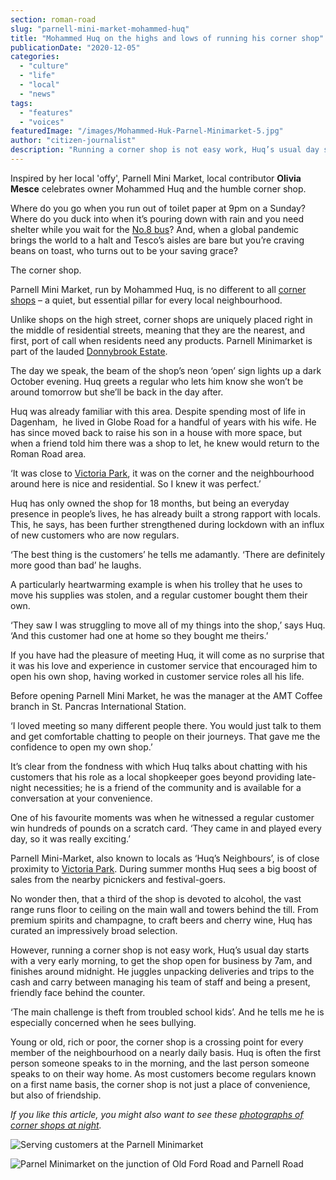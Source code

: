 ```yaml
---
section: roman-road
slug: "parnell-mini-market-mohammed-huq"
title: "Mohammed Huq on the highs and lows of running his corner shop"
publicationDate: "2020-12-05"
categories: 
  - "culture"
  - "life"
  - "local"
  - "news"
tags: 
  - "features"
  - "voices"
featuredImage: "/images/Mohammed-Huk-Parnel-Minimarket-5.jpg"
author: "citizen-journalist"
description: "Running a corner shop is not easy work, Huq’s usual day starts with a very early morning, to get the shop open for business by 7am, and finishes around midnight. He juggles unpacking deliveries and trips to the cash and carry between managing his team of staff and being a present, friendly face behind the counter.’"
---
```


Inspired by her local 'offy', Parnell Mini Market, local contributor **Olivia Mesce** celebrates owner Mohammed Huq and the humble corner shop.

Where do you go when you run out of toilet paper at 9pm on a Sunday? Where do you duck into when it’s pouring down with rain and you need shelter while you wait for the [No.8 bus](https://romanroadlondon.com/allen-staines-no8-bus-bow-garage-charladies-bowler-hats/)? And, when a global pandemic brings the world to a halt and Tesco’s aisles are bare but you’re craving beans on toast, who turns out to be your saving grace?

The corner shop.

Parnell Mini Market, run by Mohammed Huq, is no different to all [corner shops](https://romanroadlondon.com/corner-shops-bow-massimo-iannetti/) – a quiet, but essential pillar for every local neighbourhood. 

Unlike shops on the high street, corner shops are uniquely placed right in the middle of residential streets, meaning that they are the nearest, and first, port of call when residents need any products. Parnell Minimarket is part of the lauded [Donnybrook Estate](https://romanroadlondon.com/donnybrook-quarter-bow-photo-essay/).

The day we speak, the beam of the shop’s neon ‘open’ sign lights up a dark October evening. Huq greets a regular who lets him know she won’t be around tomorrow but she’ll be back in the day after. 

Huq was already familiar with this area. Despite spending most of life in Dagenham,  he lived in Globe Road for a handful of years with his wife. He has since moved back to raise his son in a house with more space, but when a friend told him there was a shop to let, he knew would return to the Roman Road area. 

‘It was close to [Victoria Park](https://romanroadlondon.com/victoria-park-east-london-bow/), it was on the corner and the neighbourhood around here is nice and residential. So I knew it was perfect.’

Huq has only owned the shop for 18 months, but being an everyday presence in people’s lives, he has already built a strong rapport with locals. This, he says, has been further strengthened during lockdown with an influx of new customers who are now regulars. 

‘The best thing is the customers’ he tells me adamantly. ‘There are definitely more good than bad’ he laughs. 

A particularly heartwarming example is when his trolley that he uses to move his supplies was stolen, and a regular customer bought them their own. 

‘They saw I was struggling to move all of my things into the shop,’ says Huq. ‘And this customer had one at home so they bought me theirs.’

If you have had the pleasure of meeting Huq, it will come as no surprise that it was his love and experience in customer service that encouraged him to open his own shop, having worked in customer service roles all his life. 

Before opening Parnell Mini Market, he was the manager at the AMT Coffee branch in St. Pancras International Station. 

‘I loved meeting so many different people there. You would just talk to them and get comfortable chatting to people on their journeys. That gave me the confidence to open my own shop.’

It’s clear from the fondness with which Huq talks about chatting with his customers that his role as a local shopkeeper goes beyond providing late-night necessities; he is a friend of the community and is available for a conversation at your convenience. 

One of his favourite moments was when he witnessed a regular customer win hundreds of pounds on a scratch card. ‘They came in and played every day, so it was really exciting.’

Parnell Mini-Market, also known to locals as ‘Huq’s Neighbours’, is of close proximity to [Victoria Park](https://romanroadlondon.com/victoria-park-east-london-bow/). During summer months Huq sees a big boost of sales from the nearby picnickers and festival-goers. 

No wonder then, that a third of the shop is devoted to alcohol, the vast range runs floor to ceiling on the main wall and towers behind the till. From premium spirits and champagne, to craft beers and cherry wine, Huq has curated an impressively broad selection.

However, running a corner shop is not easy work, Huq’s usual day starts with a very early morning, to get the shop open for business by 7am, and finishes around midnight. He juggles unpacking deliveries and trips to the cash and carry between managing his team of staff and being a present, friendly face behind the counter. 

‘The main challenge is theft from troubled school kids’. And he tells me he is especially concerned when he sees bullying.

Young or old, rich or poor, the corner shop is a crossing point for every member of the neighbourhood on a nearly daily basis. Huq is often the first person someone speaks to in the morning, and the last person someone speaks to on their way home. As most customers become regulars known on a first name basis, the corner shop is not just a place of convenience, but also of friendship.

_If you like this article, you might also want to see these_ [_photographs of corner shops at night_](https://romanroadlondon.com/corner-shops-bow-massimo-iannetti/)_._

![Serving customers at the Parnell Minimarket](/images/Mohammed-Huk-Parnel-Minimarket-4-1024x683.jpg)

![Parnel Minimarket on the junction of Old Ford Road and Parnell Road](/images/Mohammed-Huk-Parnel-Minimarket-2-1024x683.jpg)
